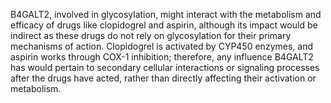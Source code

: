 B4GALT2, involved in glycosylation, might interact with the metabolism and efficacy of drugs like clopidogrel and aspirin, although its impact would be indirect as these drugs do not rely on glycosylation for their primary mechanisms of action. Clopidogrel is activated by CYP450 enzymes, and aspirin works through COX-1 inhibition; therefore, any influence B4GALT2 has would pertain to secondary cellular interactions or signaling processes after the drugs have acted, rather than directly affecting their activation or metabolism.